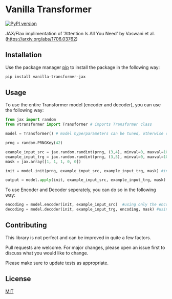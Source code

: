 # Vanilla Transformer
[![PyPI version](https://badge.fury.io/py/vanilla-transformer-jax.svg)](https://badge.fury.io/py/vanilla-transformer-jax)


JAX/Flax implimentation of 'Attention Is All You Need' by Vaswani et al. (https://arxiv.org/abs/1706.03762)  


## Installation

Use the package manager [pip](https://pip.pypa.io/en/stable/) to install the package in the following way:

```bash
pip install vanilla-transformer-jax
```

## Usage

To use the entire Transformer model (encoder and decoder), you can use the following way:

```python
from jax import random
from vtransformer import Transformer # imports Transformer class

model = Transformer() # model hyperparameters can be tuned, otherwise defualts mentioned in paper shall be used

prng = random.PRNGKey(42)

example_input_src = jax.random.randint(prng, (3,4), minval=0, maxval=10000)
example_input_trg = jax.random.randint(prng, (3,5), minval=0, maxval=10000)
mask = jax.array([1, 1, 1, 0, 0])

init = model.init(prng, example_input_src, example_input_trg, mask) #initializing the params of model

output = model.apply(init, example_input_src, example_input_trg, mask) # getting output
```

To use Encoder and Decoder seperately, you can do so in the following way:

```python
encoding = model.encoder(init, example_input_src)  #using only the encoder
decoding = model.decoder(init, example_input_trg, encoding, mask) #using only the decoder
```


## Contributing

This library is not perfect and can be improved in quite a few factors. 

Pull requests are welcome. For major changes, please open an issue first to discuss what you would like to change.

Please make sure to update tests as appropriate.


## License
[MIT](https://choosealicense.com/licenses/mit/)